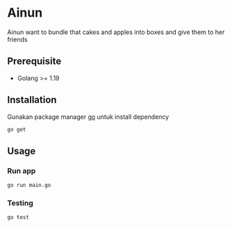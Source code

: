 
# Ainun
Ainun want to bundle that cakes and apples into boxes and give them to her friends


## Prerequisite
* Golang >= 1.19


## Installation
Gunakan package manager [go](https://go.dev/) untuk install dependency
```bash
go get
```


## Usage
### Run app
```bash
go run main.go
```

### Testing
```bash
go test
```

